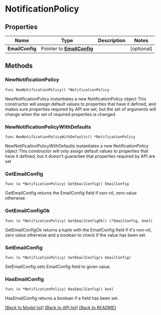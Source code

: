 # NotificationPolicy

## Properties

Name | Type | Description | Notes
------------ | ------------- | ------------- | -------------
**EmailConfig** | Pointer to [**EmailConfig**](EmailConfig.md) |  | [optional] 

## Methods

### NewNotificationPolicy

`func NewNotificationPolicy() *NotificationPolicy`

NewNotificationPolicy instantiates a new NotificationPolicy object
This constructor will assign default values to properties that have it defined,
and makes sure properties required by API are set, but the set of arguments
will change when the set of required properties is changed

### NewNotificationPolicyWithDefaults

`func NewNotificationPolicyWithDefaults() *NotificationPolicy`

NewNotificationPolicyWithDefaults instantiates a new NotificationPolicy object
This constructor will only assign default values to properties that have it defined,
but it doesn't guarantee that properties required by API are set

### GetEmailConfig

`func (o *NotificationPolicy) GetEmailConfig() EmailConfig`

GetEmailConfig returns the EmailConfig field if non-nil, zero value otherwise.

### GetEmailConfigOk

`func (o *NotificationPolicy) GetEmailConfigOk() (*EmailConfig, bool)`

GetEmailConfigOk returns a tuple with the EmailConfig field if it's non-nil, zero value otherwise
and a boolean to check if the value has been set.

### SetEmailConfig

`func (o *NotificationPolicy) SetEmailConfig(v EmailConfig)`

SetEmailConfig sets EmailConfig field to given value.

### HasEmailConfig

`func (o *NotificationPolicy) HasEmailConfig() bool`

HasEmailConfig returns a boolean if a field has been set.


[[Back to Model list]](../README.md#documentation-for-models) [[Back to API list]](../README.md#documentation-for-api-endpoints) [[Back to README]](../README.md)


